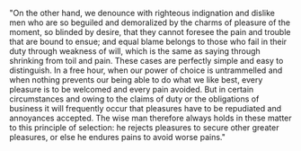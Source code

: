 "On the other hand, we denounce with righteous indignation
and dislike men who are so beguiled and demoralized by the
charms of pleasure of the moment, so blinded by desire, that they
cannot foresee the pain and trouble that are bound to
ensue; and equal blame belongs to those who fail in their duty through weakness of will, which is the same as saying
through shrinking from toil and pain. These cases are
perfectly simple and easy to distinguish. In a free hour,
when our power of choice is untrammelled and when nothing
prevents our being able to do what we like best, every
pleasure is to be welcomed and every pain avoided. But
in certain circumstances and owing to the claims of duty
or the obligations of business it will frequently occur that
pleasures have to be repudiated and annoyances accepted.
The wise man therefore always holds in these matter
 to this principle
of selection: he rejects pleasures to secure other
greater pleasures, or else he endures pains to avoid worse pains."
    